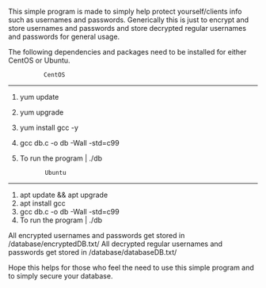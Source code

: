 This simple program is made to simply help protect yourself/clients info such as usernames and passwords.
Generically this is just to encrypt and store usernames and passwords and store decrypted regular usernames and passwords for general usage.

The following dependencies and packages need to be installed for either CentOS or Ubuntu.
       
              CentOS
----------------------------------
1) yum update
2) yum upgrade
3) yum install gcc -y
4) gcc db.c -o db -Wall -std=c99
5) To run the program | ./db

              Ubuntu
----------------------------------
1) apt update && apt upgrade
2) apt install gcc
3) gcc db.c -o db -Wall -std=c99
4) To run the program | ./db

All encrypted usernames and passwords get stored in /database/encryptedDB.txt/
All decrypted regular usernames and passwords get stored in /database/databaseDB.txt/

Hope this helps for those who feel the need to use this simple program and to simply secure your database.